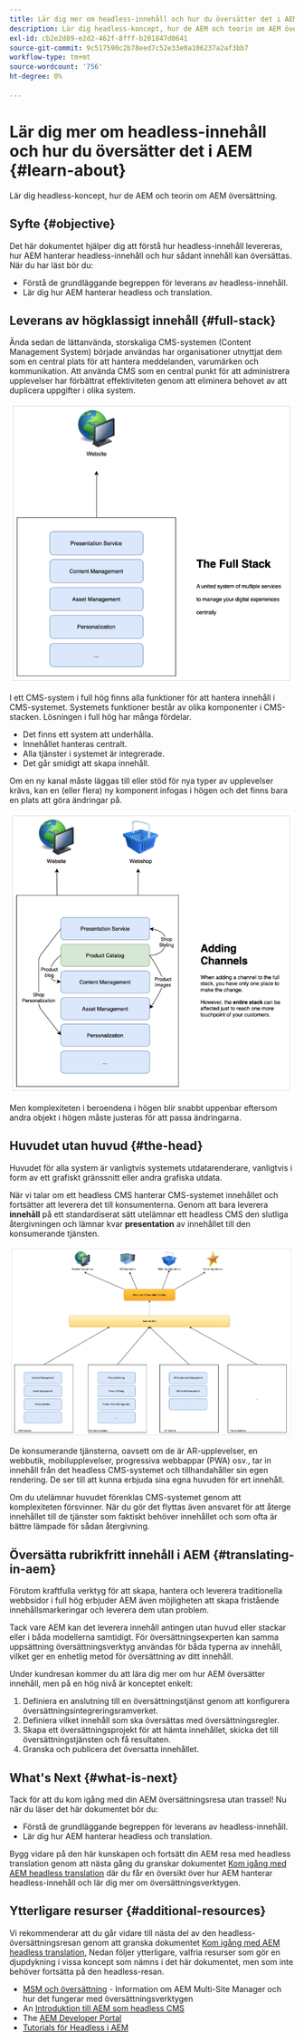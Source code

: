 ```yaml
---
title: Lär dig mer om headless-innehåll och hur du översätter det i AEM
description: Lär dig headless-koncept, hur de AEM och teorin om AEM översättning.
exl-id: cb2e2d89-e2d2-462f-8fff-b201847d0641
source-git-commit: 9c517590c2b78eed7c52e33e0a106237a2af3bb7
workflow-type: tm+mt
source-wordcount: '756'
ht-degree: 0%

---
```


# Lär dig mer om headless-innehåll och hur du översätter det i AEM {#learn-about}

Lär dig headless-koncept, hur de AEM och teorin om AEM översättning.

## Syfte {#objective}

Det här dokumentet hjälper dig att förstå hur headless-innehåll levereras, hur AEM hanterar headless-innehåll och hur sådant innehåll kan översättas. När du har läst bör du:

* Förstå de grundläggande begreppen för leverans av headless-innehåll.
* Lär dig hur AEM hanterar headless och translation.

## Leverans av högklassigt innehåll {#full-stack}

Ända sedan de lättanvända, storskaliga CMS-systemen (Content Management System) började användas har organisationer utnyttjat dem som en central plats för att hantera meddelanden, varumärken och kommunikation. Att använda CMS som en central punkt för att administrera upplevelser har förbättrat effektiviteten genom att eliminera behovet av att duplicera uppgifter i olika system.

![Klassisk CMS i full hög](/help/journey-headless/developer/assets/full-stack.png)

I ett CMS-system i full hög finns alla funktioner för att hantera innehåll i CMS-systemet. Systemets funktioner består av olika komponenter i CMS-stacken. Lösningen i full hög har många fördelar.

* Det finns ett system att underhålla.
* Innehållet hanteras centralt.
* Alla tjänster i systemet är integrerade.
* Det går smidigt att skapa innehåll.

Om en ny kanal måste läggas till eller stöd för nya typer av upplevelser krävs, kan en (eller flera) ny komponent infogas i högen och det finns bara en plats att göra ändringar på.

![Lägga till en ny kanal i högen](/help/journey-headless/developer/assets/adding-channel.png)

Men komplexiteten i beroendena i högen blir snabbt uppenbar eftersom andra objekt i högen måste justeras för att passa ändringarna.

## Huvudet utan huvud {#the-head}

Huvudet för alla system är vanligtvis systemets utdatarenderare, vanligtvis i form av ett grafiskt gränssnitt eller andra grafiska utdata.

När vi talar om ett headless CMS hanterar CMS-systemet innehållet och fortsätter att leverera det till konsumenterna. Genom att bara leverera **innehåll** på ett standardiserat sätt utelämnar ett headless CMS den slutliga återgivningen och lämnar kvar **presentation** av innehållet till den konsumerande tjänsten.

![Headless CMS](/help/journey-headless/developer/assets/headless-cms.png)

De konsumerande tjänsterna, oavsett om de är AR-upplevelser, en webbutik, mobilupplevelser, progressiva webbappar (PWA) osv., tar in innehåll från det headless CMS-systemet och tillhandahåller sin egen rendering. De ser till att kunna erbjuda sina egna huvuden för ert innehåll.

Om du utelämnar huvudet förenklas CMS-systemet genom att komplexiteten försvinner. När du gör det flyttas även ansvaret för att återge innehållet till de tjänster som faktiskt behöver innehållet och som ofta är bättre lämpade för sådan återgivning.

## Översätta rubrikfritt innehåll i AEM {#translating-in-aem}

Förutom kraftfulla verktyg för att skapa, hantera och leverera traditionella webbsidor i full hög erbjuder AEM även möjligheten att skapa fristående innehållsmarkeringar och leverera dem utan problem.

Tack vare AEM kan det leverera innehåll antingen utan huvud eller stackar eller i båda modellerna samtidigt. För översättningsexperten kan samma uppsättning översättningsverktyg användas för båda typerna av innehåll, vilket ger en enhetlig metod för översättning av ditt innehåll.

Under kundresan kommer du att lära dig mer om hur AEM översätter innehåll, men på en hög nivå är konceptet enkelt:

1. Definiera en anslutning till en översättningstjänst genom att konfigurera översättningsintegreringsramverket.
1. Definiera vilket innehåll som ska översättas med översättningsregler.
1. Skapa ett översättningsprojekt för att hämta innehållet, skicka det till översättningstjänsten och få resultaten.
1. Granska och publicera det översatta innehållet.

## What&#39;s Next {#what-is-next}

Tack för att du kom igång med din AEM översättningsresa utan trassel! Nu när du läser det här dokumentet bör du:

* Förstå de grundläggande begreppen för leverans av headless-innehåll.
* Lär dig hur AEM hanterar headless och translation.

Bygg vidare på den här kunskapen och fortsätt din AEM resa med headless translation genom att nästa gång du granskar dokumentet [Kom igång med AEM headless translation](getting-started.md) där du får en översikt över hur AEM hanterar headless-innehåll och lär dig mer om översättningsverktygen.

## Ytterligare resurser {#additional-resources}

Vi rekommenderar att du går vidare till nästa del av den headless-översättningsresan genom att granska dokumentet [Kom igång med AEM headless translation,](getting-started.md) Nedan följer ytterligare, valfria resurser som gör en djupdykning i vissa koncept som nämns i det här dokumentet, men som inte behöver fortsätta på den headless-resan.

* [MSM och översättning](/help/sites-administering/msm-and-translation.md) - Information om AEM Multi-Site Manager och hur det fungerar med översättningsverktygen
* An [Introduktion till AEM som headless CMS](/help/sites-developing/headless/introduction.md)
* The [AEM Developer Portal](https://experienceleague.adobe.com/landing/experience-manager/headless/developer.html)
* [Tutorials för Headless i AEM](https://experienceleague.adobe.com/docs/experience-manager-learn/getting-started-with-aem-headless/overview.html)
